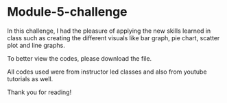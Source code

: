 # Module-5-challenge

In this challenge, I had the pleasure of applying the new skills learned in class such as creating the different visuals like bar graph, pie chart, scatter plot and line graphs. 

To better view the codes, please download the file. 

All codes used were from instructor led classes and also from youtube tutorials as well. 

Thank you for reading! 
